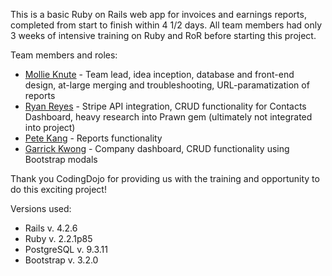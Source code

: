 This is a basic Ruby on Rails web app for invoices and earnings reports, completed from start to finish within 4 1/2 days. All team members had only 3 weeks of intensive training on Ruby and RoR before starting this project. 

Team members and roles:
- <a href="https://github.com/MCKnute">Mollie Knute</a> - Team lead, idea inception, database and front-end design, at-large merging and troubleshooting, URL-paramatization of reports
- <a href="https://github.com/reyesr3">Ryan Reyes</a> - Stripe API integration, CRUD functionality for Contacts Dashboard, heavy research into Prawn gem (ultimately not integrated into project)
- <a href="https://github.com/kangpeter5">Pete Kang</a> - Reports functionality
- <a href="https://github.com/gkwong85">Garrick Kwong</a> - Company dashboard, CRUD functionality using Bootstrap modals

Thank you CodingDojo for providing us with the training and opportunity to do this exciting project!


Versions used:

- Rails v. 4.2.6
- Ruby v. 2.2.1p85
- PostgreSQL v. 9.3.11
- Bootstrap v. 3.2.0

